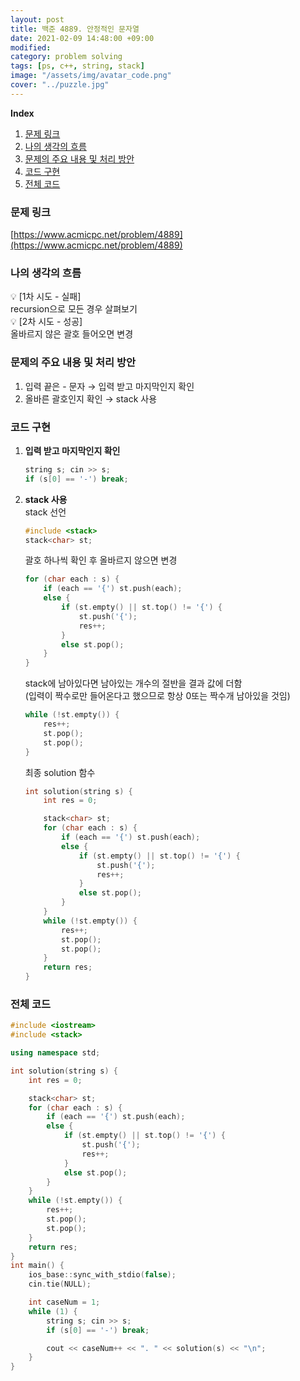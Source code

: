 ```yaml
---
layout: post
title: 백준 4889. 안정적인 문자열
date: 2021-02-09 14:48:00 +09:00
modified: 
category: problem solving
tags: [ps, c++, string, stack]
image: "/assets/img/avatar_code.png"
cover: "../puzzle.jpg"
---
```


**Index**
1. [문제 링크](#문제-링크)
1. [나의 생각의 흐름](#나의-생각의-흐름)
1. [문제의 주요 내용 및 처리 방안](#문제의-주요-내용-및-처리-방안)
1. [코드 구현](#코드-구현)
1. [전체 코드](#전체-코드)

### 문제 링크
[https://www.acmicpc.net/problem/4889](https://www.acmicpc.net/problem/4889)

### 나의 생각의 흐름
💡 [1차 시도 - 실패]<br>
    recursion으로 모든 경우 살펴보기<br>
💡 [2차 시도 - 성공]<br>
    올바르지 않은 괄호 들어오면 변경


### 문제의 주요 내용 및 처리 방안
1. 입력 끝은 - 문자 → 입력 받고 마지막인지 확인
1. 올바른 괄호인지 확인 → stack 사용

### 코드 구현 
1. **입력 받고 마지막인지 확인**<br>
    ```c++
    string s; cin >> s;
    if (s[0] == '-') break;
    ```
1. **stack 사용**<br>
    stack 선언
    ```c++
    #include <stack>
    stack<char> st;
    ```
    괄호 하나씩 확인 후 올바르지 않으면 변경
    ```c++
    for (char each : s) {
        if (each == '{') st.push(each);
        else {
            if (st.empty() || st.top() != '{') {
                st.push('{');
                res++;
            }
            else st.pop();
        }
    }
    ```
    stack에 남아있다면 남아있는 개수의 절반을 결과 값에 더함<br>
    (입력이 짝수로만 들어온다고 했으므로 항상 0또는 짝수개 남아있을 것임)
    ```c++
    while (!st.empty()) {
        res++;
        st.pop();
        st.pop();
    }
    ```

    최종 solution 함수
    ```c++
    int solution(string s) {
        int res = 0;

        stack<char> st;
        for (char each : s) {
            if (each == '{') st.push(each);
            else {
                if (st.empty() || st.top() != '{') {
                    st.push('{');
                    res++;
                }
                else st.pop();
            }
        }
        while (!st.empty()) {
            res++;
            st.pop();
            st.pop();
        }
        return res;
    }
    ```

### 전체 코드
```c++
#include <iostream>
#include <stack>

using namespace std;

int solution(string s) {
    int res = 0;

    stack<char> st;
    for (char each : s) {
        if (each == '{') st.push(each);
        else {
            if (st.empty() || st.top() != '{') {
                st.push('{');
                res++;
            }
            else st.pop();
        }
    }
    while (!st.empty()) {
        res++;
        st.pop();
        st.pop();
    }
    return res;
}
int main() {
    ios_base::sync_with_stdio(false);
	cin.tie(NULL);

    int caseNum = 1;
    while (1) {
        string s; cin >> s;
        if (s[0] == '-') break;

        cout << caseNum++ << ". " << solution(s) << "\n";
    }
}
```
